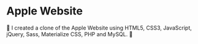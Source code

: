 # Apple Website
🍏 I created a clone of the Apple Website using HTML5, CSS3, JavaScript, jQuery, Sass, Materialize CSS, PHP and MySQL. 🍏
